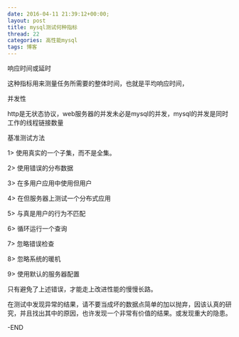 ```yaml
---
date: 2016-04-11 21:39:12+00:00;
layout: post
title: mysql测试何种指标
thread: 22
categories: 高性能mysql
tags: 博客
---
```


响应时间或延时

这种指标用来测量任务所需要的整体时间，也就是平均响应时间，

并发性

http是无状态协议，web服务器的并发未必是mysql的并发，mysql的并发是同时工作的线程链接数量

基准测试方法

1> 使用真实的一个子集，而不是全集。

2> 使用错误的分布数据

3> 在多用户应用中使用但用户

4> 在但服务器上测试一个分布式应用

5> 与真是用户的行为不匹配

6> 循环运行一个查询

7> 忽略错误检查

8> 忽略系统的暖机

9> 使用默认的服务器配置

只有避免了上述错误，才能走上改进性能的慢慢长路。

在测试中发现异常的结果，请不要当成坏的数据点简单的加以抛弃，因该认真的研究，并且找出其中的原因，也许发现一个非常有价值的结果。或发现重大的隐患。

-END

